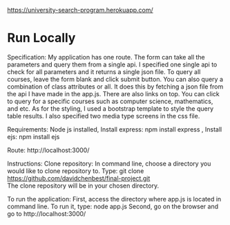 https://university-search-program.herokuapp.com/

# Run Locally
Specification:
My application has one route. The form can take all the parameters and query them from a single api. I specified one single api to check for all parameters and it returns a single json file. To query all courses, leave the form blank and click submit button. You can also query a combination of  class attributes or all. It does this by fetching a json file from the api I have made in the app.js. There are also links on top. You can click to query for a specific courses such as computer science, mathematics, and etc. As for the styling, I used a bootstrap template to style the query table results. I also specified two media type screens in the css file.

Requirements:
Node js installed,
Install express: npm install express ,
Install ejs: npm install ejs

Route:
http://localhost:3000/


Instructions: 
Clone repository:
In command line, choose a directory you would like to clone repository to.
Type: git clone https://github.com/davidchenbest/final-project.git  
The clone repository will be in your chosen directory.


To run the application:
First, access the directory where app.js is located in command line.
To run it, type: node app.js
Second, go on the browser and go to http://localhost:3000/
 
